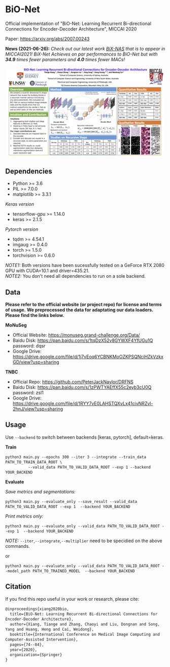 # BiO-Net
Official implementation of "BiO-Net: Learning Recurrent Bi-directional Connections for Encoder-Decoder Architecture", MICCAI 2020

Paper: https://arxiv.org/abs/2007.00243

**News (2021-06-26):** *Check out our latest work [BiX-NAS](https://github.com/tiangexiang/BiX-NAS) that is to appear in MICCAI2021! BiX-Net Achieves on par performances to BiO-Net but with **34.9** times fewer parameters and **4.0** times fewer MACs!*


![BiO-Net](./images/Abstract_153.png)

<!-- Thanks [W2Q3Q1](https://github.com/W2Q3Q1/BiO-Net) for contributions on some of the Pytorch codes! -->

## Dependencies

* Python >= 3.6
* PIL >= 7.0.0
* matplotlib >= 3.3.1

*Keras version* 
* tensorflow-gpu >= 1.14.0 
* keras >= 2.1.5

*Pytorch version*
* tqdm >= 4.54.1
* imgaug >= 0.4.0
* torch >= 1.5.0
* torchvision >= 0.6.0

*NOTE1:* Both versions have been sucessfully tested on a GeForce RTX 2080 GPU with CUDA=10.1 and driver=435.21.  
*NOTE2:* You don't need all dependencies to run on a sole backend.

## Data

**Please refer to the official website (or project repo) for license and terms of usage.**
**We preprocessed the data for adaptating our data loaders. Please find the links below.**

**MoNuSeg**

- Official Website: https://monuseg.grand-challenge.org/Data/
- Baidu Disk: https://pan.baidu.com/s/1tqDzX52v8GYWXF4YfUGu1Q password: dqsr
- Google Drive: https://drive.google.com/file/d/1j7vEoq6YCBNKMoOZKPSQNciHZkVzkxGD/view?usp=sharing

**TNBC**

- Official Repo: https://github.com/PeterJackNaylor/DRFNS
- Baidu Disk: https://pan.baidu.com/s/1zPWTYAEffX55c2eyb3cU0Q password: zsl1
- Google Drive: https://drive.google.com/file/d/1RYY7vE0LAHSTQXvLx41civNRZvl-2hnJ/view?usp=sharing


## Usage  

Use ```--backend``` to switch between backends [keras, pytorch], default=keras.

**Train**
```
python3 main.py --epochs 300 --iter 3 --integrate --train_data PATH_TO_TRAIN_DATA_ROOT \
		  --valid_data PATH_TO_VALID_DATA_ROOT --exp 1 --backend YOUR_BACKEND
```

**Evaluate**

*Save metrics and segmentations:*
```
python3 main.py --evaluate_only --save_result --valid_data PATH_TO_VALID_DATA_ROOT --exp 1  --backend YOUR_BACKEND
```
*Print metrics only:*
```
python3 main.py --evaluate_only --valid_data PATH_TO_VALID_DATA_ROOT --exp 1  --backend YOUR_BACKEND
```
*NOTE:* ```--iter```,```--integrate```,```--multiplier``` need to be specidied on the above commands.

or
```
python3 main.py --evaluate_only --valid_data PATH_TO_VALID_DATA_ROOT --model_path PATH_TO_TRAINED_MODEL  --backend YOUR_BACKEND
```


## Citation

If you find this repo useful in your work or research, please cite:

```
@inproceedings{xiang2020bio,
  title={BiO-Net: Learning Recurrent Bi-directional Connections for Encoder-Decoder Architecture},
  author={Xiang, Tiange and Zhang, Chaoyi and Liu, Dongnan and Song, Yang and Huang, Heng and Cai, Weidong},
  booktitle={International Conference on Medical Image Computing and Computer-Assisted Intervention},
  pages={74--84},
  year={2020},
  organization={Springer}
}
```
